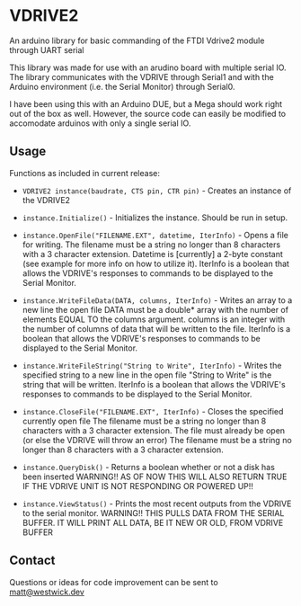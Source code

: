 VDRIVE2
=======

An arduino library for basic commanding of the FTDI Vdrive2 module through UART serial

This library was made for use with an arudino board with multiple serial IO. 
The library communicates with the VDRIVE through Serial1 and with the Arduino environment
(i.e. the Serial Monitor) through Serial0.

I have been using this with an Arduino DUE, but a Mega should work right out of the box
as well. However, the source code can easily be modified to accomodate arduinos with only
a single serial IO.


## Usage
Functions as included in current release:

- `VDRIVE2 instance(baudrate, CTS pin, CTR pin)` - Creates an instance of the VDRIVE2

- `instance.Initialize()` - Initializes the instance. Should be run in setup.

- `instance.OpenFile("FILENAME.EXT", datetime, IterInfo)` - Opens a file for writing. 
The filename must be a string no longer than 8 characters with a 3 character extension. 
Datetime is [currently] a 2-byte constant (see example for more info on how to utilize it). 
IterInfo is a boolean that allows the VDRIVE's responses to commands to be displayed to the Serial Monitor.

- `instance.WriteFileData(DATA, columns, IterInfo)` - Writes an array to a new line the open file
DATA must be a double* array with the number of elements EQUAL TO the columns argument.
columns is an integer with the number of columns of data that will be written to the file.
IterInfo is a boolean that allows the VDRIVE's responses to commands to be displayed to the Serial Monitor.

- `instance.WriteFileString("String to Write", IterInfo)` - Writes the specified string to a new line in the open file
"String to Write" is the string that will be written.
IterInfo is a boolean that allows the VDRIVE's responses to commands to be displayed to the Serial Monitor.

- `instance.CloseFile("FILENAME.EXT", IterInfo)` - Closes the specified currently open file
The filename must be a string no longer than 8 characters with a 3 character extension.
The file must already be open (or else the VDRIVE will throw an error)
The filename must be a string no longer than 8 characters with a 3 character extension.

- `instance.QueryDisk()` - Returns a boolean whether or not a disk has been inserted
WARNING!! AS OF NOW THIS WILL ALSO RETURN TRUE IF THE VDRIVE UNIT IS NOT RESPONDING OR POWERED UP!!

- `instance.ViewStatus()` - Prints the most recent outputs from the VDRIVE to the serial monitor.
WARNING!! THIS PULLS DATA FROM THE SERIAL BUFFER. IT WILL PRINT ALL DATA, BE IT NEW OR OLD, FROM VDRIVE BUFFER


## Contact
Questions or ideas for code improvement can be sent to matt@westwick.dev
